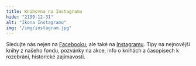 ```yaml
---
title: Knihovna na Instagramu
hide: "2199-12-31"
alt: "Ikona Instagramu"
img: "/img/instagram.jpg"
---
```


Sledujte nás nejen na [Facebooku](https://www.facebook.com/knihovnapedfpraha),
ale také na [Instagramu](https://www.instagram.com/KnihovnaPedFPraha/). Tipy na
nejnovější knihy z našeho fondu, pozvánky na akce, info o knihách a časopisech
k rozebrání, historické zajímavosti.
